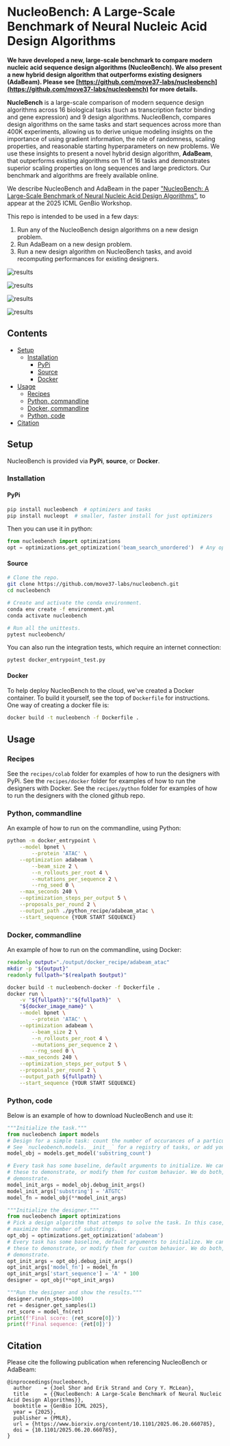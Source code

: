 # NucleoBench: A Large-Scale Benchmark of Neural Nucleic Acid Design Algorithms

**We have developed a new, large-scale benchmark to compare modern nucleic acid sequence design algorithms (NucleoBench). We also present a new hybrid design algorithm that outperforms existing designers (AdaBeam).  Please see [https://github.com/move37-labs/nucleobench](https://github.com/move37-labs/nucleobench) for more details.**

[comment]: <> (Consider an image here.)

**NucleBench** is a large-scale comparison of modern sequence design algorithms across 16 biological tasks (such as
transcription factor binding and gene expression) and 9 design algorithms. NucleoBench, compares design algorithms on the same
tasks and start sequences across more than 400K experiments, allowing us to derive unique modeling insights on the importance of using gradient information, the role of randomness, scaling properties, and reasonable starting hyperparameters on
new problems. We use these insights to present a novel hybrid design algorithm, **AdaBeam**, that outperforms existing algorithms on 11 of 16 tasks and demonstrates superior scaling properties on long sequences and large predictors. Our benchmark and algorithms are freely available online.

We describe NucleoBench and AdaBeam in the paper ["NucleoBench: A Large-Scale Benchmark of Neural Nucleic Acid Design
Algorithms"](https://www.biorxiv.org/content/10.1101/2025.06.20.660785), to appear at the 2025 ICML GenBio Workshop.

This repo is intended to be used in a few days:
1. Run any of the NucleoBench design algorithms on a new design problem.
1. Run AdaBeam on a new design problem.
1. Run a new design algorithm on NucleoBench tasks, and avoid recomputing performances for existing designers.

![results](assets/images/results_summary.png)

![results](assets/images/benchmarks.png)

![results](assets/images/tasks.png)

![results](assets/images/designers.png)

## Contents

- [Setup](#setup)
  - [Installation](#installation)
    - [PyPi](#pypi)
    - [Source](#source)
    - [Docker](#docker)
- [Usage](#usage)
    - [Recipes](#recipes)
    - [Python, commandline](#python-commandline)
    - [Docker, commandline](#docker-commandline)
    - [Python, code](#python-code)
- [Citation](#citation)

## Setup

NucleoBench is provided via **PyPi**, **source**, or **Docker**.

### Installation

#### PyPi

```bash
pip install nucleobench  # optimizers and tasks
pip install nucleopt  # smaller, faster install for just optimizers
```

Then you can use it in python:
```python
from nucleobench import optimizations
opt = optimizations.get_optimization('beam_search_unordered')  # Any optimizer name.
```

#### Source

```bash
# Clone the repo.
git clone https://github.com/move37-labs/nucleobench.git
cd nucleobench

# Create and activate the conda environment.
conda env create -f environment.yml
conda activate nucleobench

# Run all the unittests.
pytest nucleobench/
```

You can also run the integration tests, which require an internet connection:

```bash
pytest docker_entrypoint_test.py
```

#### Docker

To help deploy NucleoBench to the cloud, we've created a Docker container. To build it yourself, see the top of `Dockerfile` for instructions. One way of creating a docker file is:

```bash
docker build -t nucleobench -f Dockerfile .
```

## Usage

### Recipes

See the `recipes/colab` folder for examples of how to run the designers with PyPi.
See the `recipes/docker` folder for examples of how to run the designers with Docker.
See the `recipes/python` folder for examples of how to run the designers with the cloned github repo.


### Python, commandline

An example of how to run on the commandline, using Python:

```bash
python -m docker_entrypoint \
    --model bpnet \
        --protein 'ATAC' \
    --optimization adabeam \
        --beam_size 2 \
        --n_rollouts_per_root 4 \
        --mutations_per_sequence 2 \
        --rng_seed 0 \
    --max_seconds 240 \
    --optimization_steps_per_output 5 \
    --proposals_per_round 2 \
    --output_path ./python_recipe/adabeam_atac \
    --start_sequence {YOUR START SEQUENCE}
```
### Docker, commandline

An example of how to run on the commandline, using Docker:

```bash
readonly output="./output/docker_recipe/adabeam_atac"
mkdir -p "${output}"
readonly fullpath="$(realpath $output)"

docker build -t nucleobench-docker -f Dockerfile .
docker run \
    -v "${fullpath}":"${fullpath}"  \
    "${docker_image_name}" \
    --model bpnet \
        --protein 'ATAC' \
    --optimization adabeam \
        --beam_size 2 \
        --n_rollouts_per_root 4 \
        --mutations_per_sequence 2 \
        --rng_seed 0 \
    --max_seconds 240 \
    --optimization_steps_per_output 5 \
    --proposals_per_round 2 \
    --output_path ${fullpath} \
    --start_sequence {YOUR START SEQUENCE}
```

### Python, code

Below is an example of how to download NucleoBench and use it:
```python
"""Initialize the task."""
from nucleobench import models
# Design for a simple task: count the number of occurances of a particular substring.
# See `nucleobench.models.__init__` for a registry of tasks, or add your own.
model_obj = models.get_model('substring_count')

# Every task has some baseline, default arguments to initialize. We can use
# these to demonstrate, or modify them for custom behavior. We do both, to
# demonstrate.
model_init_args = model_obj.debug_init_args()
model_init_args['substring'] = 'ATGTC'
model_fn = model_obj(**model_init_args)

"""Initialize the designer."""
from nucleobench import optimizations
# Pick a design algorithm that attemps to solve the task. In this case,
# maximize the number of substrings.
opt_obj = optimizations.get_optimization('adabeam')
# Every task has some baseline, default arguments to initialize. We can use
# these to demonstrate, or modify them for custom behavior. We do both, to
# demonstrate.
opt_init_args = opt_obj.debug_init_args()
opt_init_args['model_fn'] = model_fn
opt_init_args['start_sequence'] = 'A' * 100
designer = opt_obj(**opt_init_args)

"""Run the designer and show the results."""
designer.run(n_steps=100)
ret = designer.get_samples(1)
ret_score = model_fn(ret)
print(f'Final score: {ret_score[0]}')
print(f'Final sequence: {ret[0]}')
```

## Citation

Please cite the following publication when referencing NucleoBench or AdaBeam:

```
@inproceedings{nucleobench,
  author    = {Joel Shor and Erik Strand and Cory Y. McLean},
  title     = {{NucleoBench: A Large-Scale Benchmark of Neural Nucleic Acid Design Algorithms}},
  booktitle = {GenBio ICML 2025},
  year = {2025},
  publisher = {PMLR},
  url = {https://www.biorxiv.org/content/10.1101/2025.06.20.660785},
  doi = {10.1101/2025.06.20.660785},
}
```
